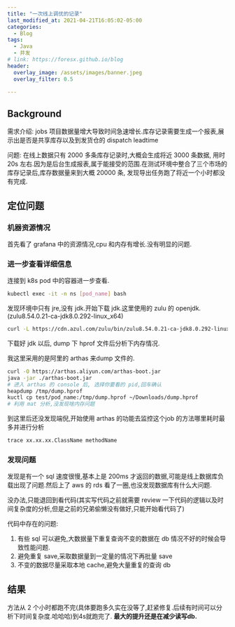 ```yaml
---
title: "一次线上调优的记录"
last_modified_at: 2021-04-21T16:05:02-05:00
categories:
  - Blog
tags:
  - Java
  - 并发
# link: https://foresx.github.io/blog
header:
  overlay_image: /assets/images/banner.jpeg
  overlay_filter: 0.5

---
```


## Background

需求介绍: jobs 项目数据量增大导致时间急速增长.库存记录需要生成一个报表,展示出是否是共享库存以及到发货仓的 dispatch leadtime

问题: 在线上数据只有 2000 多条库存记录时,大概会生成将近 3000 条数据, 用时 20s 左右.因为是后台生成报表,属于能接受的范围.在测试环境中整合了三个市场的库存记录后,库存数据量来到大概 20000 条, 发现导出任务跑了将近一个小时都没有完成.

## 定位问题

### 机器资源情况

首先看了 grafana 中的资源情况,cpu 和内存有增长.没有明显的问题.

### 进一步查看详细信息

连接到 k8s pod 中的容器进一步查看.

```bash
kubectl exec -it -n ns [pod_name] bash
```

发现环境中只有 jre,没有 jdk.开始下载 jdk.这里使用的 zulu 的 openjdk. (zulu8.54.0.21-ca-jdk8.0.292-linux_x64)

```bash
curl -L https://cdn.azul.com/zulu/bin/zulu8.54.0.21-ca-jdk8.0.292-linux_x64.tar.gz > jdk8.tar.gz
```

下载好 jdk 以后, dump 下 hprof 文件后分析下内存情况.

我这里采用的是阿里的 arthas 来dump 文件的.

```bash
curl -O https://arthas.aliyun.com/arthas-boot.jar
java -jar ./arthas-boot.jar
# 进入 arthas 的 console 后, 选择你要看的 pid,回车确认
heapdump /tmp/dump.hprof
kuctl cp test/pod_name:/tmp/dump.hprof ~/Downloads/dump.hprof
# 利用 mat 分析,没发现啥内存问题
```

到这里后还没发现端倪,开始使用 arthas 的功能去监控这个job 的方法哪里耗时最多并进行分析

```bash
trace xx.xx.xx.ClassName methodName
```

### 发现问题

发现是有一个 sql 速度很慢,基本上是 200ms 才返回的数据,可能是线上数据库负载出现了问题.然后上了 aws 的 rds 看了一圈,也没发现数据库有什么大问题.

没办法,只能退回到看代码(其实写代码之前就需要 review 一下代码的逻辑以及时间复杂度的分析,但是之前的兄弟偷懒没有做好,只能开始看代码了)

代码中存在的问题:

1. 有些 sql 可以避免,大数据量下重复查询不变的数据在 db 情况不好的时候会导致性能问题.
2. 避免重复 save,采取数据量到一定量的情况下再批量 save
3. 不变的数据尽量采取本地 cache,避免大量重复的查询 db

## 结果

方法从 2 个小时都跑不完(具体要跑多久实在没等了,赶紧修复.后续有时间可以分析下时间复杂度.哈哈哈)到4s就跑完了.
**最大的提升还是在减少读写db.**